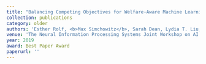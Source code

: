 ```yaml
---
title: "Balancing Competing Objectives for Welfare-Aware Machine Learning with Imperfect Data"
collection: publications
category: older
authors: 'Esther Rolf, <b>Max Simchowitz</b>, Sarah Dean, Lydia T. Liu, Daniel Bj<span>&#246;</span>rkegren, Moritz Hardt, Joshua Blumenstock'
venue: 'The Neural Information Processing Systems Joint Workshop on AI for Social Good'
year: 2019
award: Best Paper Award
paperurl: ''
---
```


<!--The contents above will be part of a list of publications, if the user clicks the link for the publication than the contents of section will be rendered as a full page, allowing you to provide more information about the paper for the reader. When publications are displayed as a single page, the contents of the above "citation" field will automatically be included below this section in a smaller font.-->



